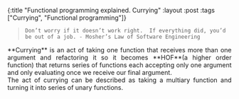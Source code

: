 {:title "Functional programming explained. Currying"
:layout :post
:tags ["Currying", "Functional programming"]}

>     Don’t worry if it doesn’t work right.  If everything did, you’d be out of a job. - Mosher’s Law of Software Engineering

<div style="text-align: justify">
**Currying** is an act of taking one function that receives more than one argument and refactoring it so it becomes **HOF**(a higher order function) that returns series of functions each accepting only one argument and only evaluating once we receive our final argument.<br/> 
The act of currying can be described as taking a multiary function and turning it into series of unary functions.
</div>
